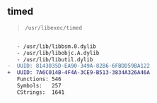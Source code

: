 ## timed

> `/usr/libexec/timed`

```diff

   - /usr/lib/libbsm.0.dylib
   - /usr/lib/libobjc.A.dylib
   - /usr/lib/libutil.dylib
-  UUID: 8143035D-EA90-349A-82B6-6FBDD59BA122
+  UUID: 7A6C014B-4F4A-3CE9-B513-3834A326A46A
   Functions: 546
   Symbols:   257
   CStrings:  1641

```
